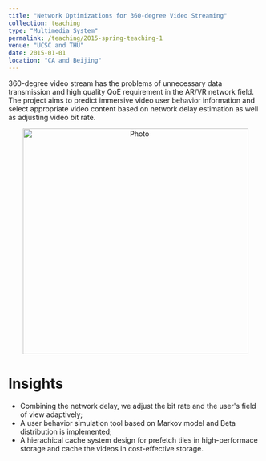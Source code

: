```yaml
---
title: "Network Optimizations for 360-degree Video Streaming"
collection: teaching
type: "Multimedia System"
permalink: /teaching/2015-spring-teaching-1
venue: "UCSC and THU"
date: 2015-01-01
location: "CA and Beijing"
---
```


360-degree video stream has the problems of unnecessary data transmission and high quality QoE requirement in the AR/VR network field. The project aims to predict immersive video user behavior information and select appropriate video content based on network delay estimation as well as adjusting video bit rate.

<p align="center">
  <img src="https://herbdb.github.io/images/arch2.jpg?raw=true" alt="Photo" style="width: 450px;"/> 
</p>

# Insights
* Combining the network delay, we adjust the bit rate and the user's field of view adaptively;
* A user behavior simulation tool based on Markov model and Beta distribution is implemented;
* A hierachical cache system design for prefetch tiles in high-performace storage and cache the videos in cost-effective storage.  

